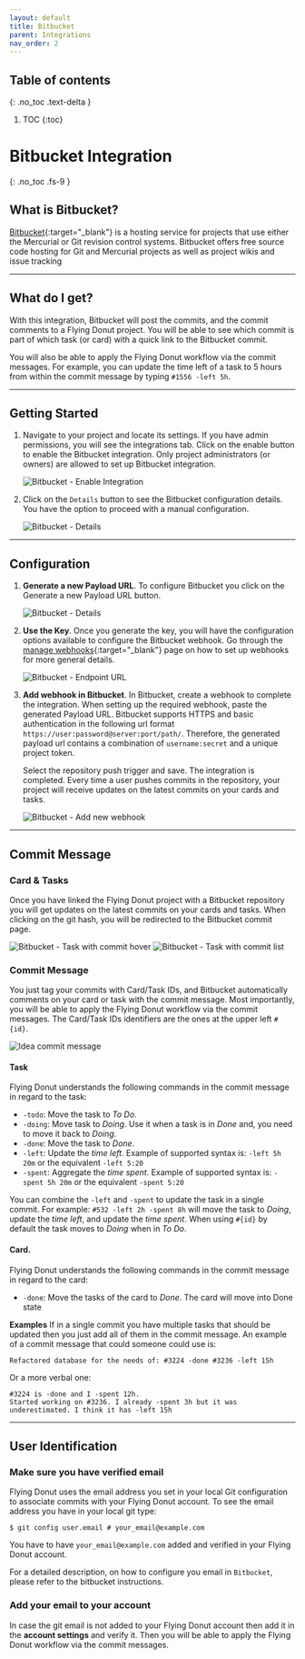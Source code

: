 ```yaml
---
layout: default
title: Bitbucket
parent: Integrations
nav_order: 2
---
```


## Table of contents
{: .no_toc .text-delta }

1. TOC
{:toc}

# Bitbucket Integration
{: .no_toc .fs-9 }

## What is Bitbucket?
[Bitbucket](https://bitbucket.org){:target="_blank"} is a hosting service for projects that use either the Mercurial or Git revision control systems. 
Bitbucket offers free source code hosting for Git and Mercurial projects as well as project wikis and issue tracking

---

## What do I get?
With this integration, Bitbucket will post the commits, and the commit comments to a Flying Donut project. 
You will be able to see which commit is part of which task (or card) with a quick link to the Bitbucket commit.

You will also be able to apply the Flying Donut workflow via the commit messages. For example, you can update the 
time left of a task to 5 hours from within the commit message by typing `#1556 -left 5h`.

---

## Getting Started
1. Navigate to your project and locate its settings. If you have admin permissions, you will see the integrations tab. 
   Click on the enable button to enable the Bitbucket integration. Only project administrators (or owners) are allowed 
   to set up Bitbucket integration.
   
   ![Bitbucket - Enable Integration](/assets/tutorial/bitbucket/enable.bitbucket.integration.png)

1. Click on the `Details` button to see the Bitbucket configuration details. You have the option to proceed with a
   manual configuration.
   
   ![Bitbucket - Details](/assets/tutorial/bitbucket/details.start.png)

---

## Configuration
1. **Generate a new Payload URL**. To configure Bitbucket you click on the Generate a new Payload URL button.

   ![Bitbucket - Details](/assets/tutorial/bitbucket/details.start.png)
   
1. **Use the Key**. Once you generate the key, you will have the configuration options available to configure the Bitbucket 
   webhook. Go through the 
   [manage webhooks](https://confluence.atlassian.com/display/BITBUCKET/Manage+Webhooks){:target="_blank"} 
   page on how to set up webhooks for more general details.

   ![Bitbucket - Endpoint URL](/assets/tutorial/bitbucket/endpoint.url.png)
   
1. **Add webhook in Bitbucket**. In Bitbucket, create a webhook to complete the integration. When setting up the required
   webhook, paste the generated Payload URL. Bitbucket supports HTTPS and basic authentication in the following url 
   format `https://user:password@server:port/path/`. Therefore, the generated payload url contains a combination of 
   `username:secret` and a unique project token.
   
   Select the repository push trigger and save. The integration is completed. Every time a user pushes commits in the 
   repository, your project will receive updates on the latest commits on your cards and tasks.

   ![Bitbucket - Add new webhook](/assets/tutorial/bitbucket/bitbucket.webhook.png)

---

## Commit Message
### Card & Tasks
Once you have linked the Flying Donut project with a Bitbucket repository you will get updates on the latest commits 
on your cards and tasks. When clicking on the git hash, you will be redirected to the Bitbucket commit page.

   ![Bitbucket - Task with commit hover](/assets/tutorial/bitbucket/task.with.commit.hover.png)
   ![Bitbucket - Task with commit list](/assets/tutorial/bitbucket/task.with.commit.list.png)

### Commit Message
You just tag your commits with Card/Task IDs, and Bitbucket automatically comments on your card or task with the 
commit message. Most importantly, you will be able to apply the Flying Donut workflow via the commit messages. 
The Card/Task IDs identifiers are the ones at the upper left `#{id}`.

   ![Idea commit message](/assets/tutorial/idea.commit.message.png)

#### Task
Flying Donut understands the following commands in the commit message in regard to the task:
- `-todo`: Move the task to *To Do*.
- `-doing`: Move task to *Doing*. Use it when a task is in *Done* and, you need to move it back to *Doing*.
- `-done`: Move the task to *Done*.
- `-left`: Update the *time left*. Example of supported syntax is: `-left 5h 20m` or the equivalent `-left 5:20`
- `-spent`: Aggregate the *time spent*. Example of supported syntax is: `-spent 5h 20m` or the equivalent `-spent 5:20`

You can combine the `-left` and `-spent` to update the task in a single commit. For example: `#532 -left 2h -spent 8h` 
will move the task to *Doing*, update the *time left*, and update the *time spent*. When using `#{id}` by default the 
task moves to *Doing* when in *To Do*.


#### Card.
Flying Donut understands the following commands in the commit message in regard to the card:
- `-done`: Move the tasks of the card to *Done*. The card will move into Done state

**Examples**
If in a single commit you have multiple tasks that should be updated then you just add all of them in the commit message. 
An example of a commit message that could someone could use is:
```
Refactored database for the needs of: #3224 -done #3236 -left 15h
```

Or a more verbal one:
```
#3224 is -done and I -spent 12h. 
Started working on #3236. I already -spent 3h but it was underestimated. I think it has -left 15h
```

---

## User Identification
### Make sure you have verified email
Flying Donut uses the email address you set in your local Git configuration to associate commits with your 
Flying Donut account. To see the email address you have in your local git type:
```
$ git config user.email # your_email@example.com
```

You have to have `your_email@example.com` added and verified in your Flying Donut account.

For a detailed description, on how to configure you email in `Bitbucket`, please refer to the bitbucket instructions.

### Add your email to your account
In case the git email is not added to your Flying Donut account then add it in the  **account settings** and verify it. 
Then you will be able to apply the Flying Donut workflow via the commit messages.